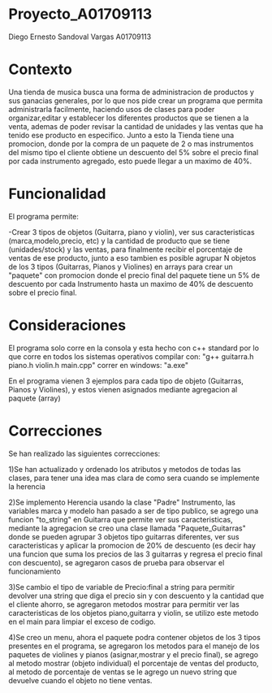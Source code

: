 # Proyecto_A01709113
Diego Ernesto Sandoval Vargas
A01709113

# Contexto

Una tienda de musica busca una forma de administracion de productos y sus ganacias generales, por lo que nos pide crear un programa que permita administrarla facilmente, haciendo usos de clases para poder organizar,editar y establecer los diferentes productos que se tienen a la venta, ademas de poder revisar la cantidad de unidades y las ventas que ha tenido ese producto en especifico.
Junto a esto la Tienda tiene una promocion, donde por la compra de un paquete de 2 o mas instrumentos del mismo tipo el cliente obtiene un descuento del 5% sobre el precio final por cada instrumento agregado, esto puede llegar a un maximo de 40%.

# Funcionalidad

El programa permite:

-Crear 3 tipos de objetos (Guitarra, piano y violin), ver sus caracteristicas (marca,modelo,precio, etc) y la cantidad de producto que se tiene (unidades/stock) y las ventas, para finalmente recibir el porcentaje de ventas de ese producto, junto a eso tambien es posible agrupar N objetos de los 3 tipos (Guitarras, Pianos y Violines) en arrays para crear un "paquete" con promocion donde el precio final del paquete tiene un 5% de descuento por cada Instrumento hasta un maximo de 40% de descuento sobre el precio final.

# Consideraciones

El programa solo corre en la consola y esta hecho con c++ standard por lo que corre en todos los sistemas operativos
compilar con: "g++ guitarra.h piano.h violin.h main.cpp"
correr en windows: "a.exe"

En el programa vienen 3 ejemplos para cada tipo de objeto (Guitarras, Pianos y Violines), y estos vienen asignados mediante agregacion al paquete (array)



# Correcciones

Se han realizado las siguientes correcciones:

1)Se han actualizado y ordenado los atributos y metodos de todas las clases, para tener una idea mas clara de como sera cuando se implemente la herencia 

2)Se implemento Herencia usando la clase "Padre" Instrumento, las variables marca y modelo han pasado a ser de tipo publico, se agrego una funcion "to_string" en Guitarra que permite ver sus caracteristicas, mediante la agregacion se creo una clase llamada "Paquete_Guitarras" donde se pueden agrupar 3 objetos tipo guitarras diferentes, ver sus caracteristicas y aplicar la promocion de 20% de descuento (es decir hay una funcion que suma los precios de las 3 guitarras y regresa el precio final con descuento), se agregaron casos de prueba para observar el funcionamiento

3)Se cambio el tipo de variable de Precio:final a string para permitir devolver una string que diga el precio sin y con descuento y la cantidad que el cliente ahorro, se agregaron metodos mostrar para permitir ver las caracteristicas de los objetos piano,guitarra y violin, se utilizo este metodo en el main para limpiar el exceso de codigo.

4)Se creo un menu, ahora el paquete podra contener objetos de los 3 tipos presentes en el programa, se agregaron los metodos para el manejo de los paquetes de violines y pianos (asignar,mostrar y el precio final), se agrego al metodo mostrar (objeto individual) el porcentaje de ventas del producto, al metodo de porcentaje de ventas se le agrego un nuevo string que devuelve cuando el objeto no tiene ventas.
